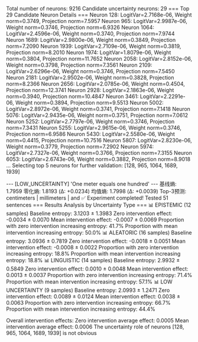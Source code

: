 Total number of neurons: 9216 Candidate uncertainty neurons: 29 === Top 29 Candidate Neuron Details === Neuron 128: LogitVar=2.7168e-06, Weight norm=0.3749, Projection norm=7.5957 Neuron 965: LogitVar=2.9987e-06, Weight norm=0.3746, Projection norm=6.9326 Neuron 1064: LogitVar=2.4596e-06, Weight norm=0.3740, Projection norm=7.9744 Neuron 1689: LogitVar=2.9800e-06, Weight norm=0.3849, Projection norm=7.2090 Neuron 1939: LogitVar=2.7109e-06, Weight norm=0.3819, Projection norm=8.2010 Neuron 1974: LogitVar=1.8079e-06, Weight norm=0.3804, Projection norm=11.7652 Neuron 2058: LogitVar=2.8152e-06, Weight norm=0.3798, Projection norm=7.3561 Neuron 2109: LogitVar=2.6296e-06, Weight norm=0.3746, Projection norm=7.5450 Neuron 2181: LogitVar=2.9502e-06, Weight norm=0.3828, Projection norm=8.2366 Neuron 2656: LogitVar=2.0785e-06, Weight norm=0.4504, Projection norm=12.3741 Neuron 2928: LogitVar=2.1863e-06, Weight norm=0.3940, Projection norm=10.4847 Neuron 3461: LogitVar=2.2291e-06, Weight norm=0.3894, Projection norm=9.5513 Neuron 5002: LogitVar=2.8972e-06, Weight norm=0.3741, Projection norm=7.1418 Neuron 5076: LogitVar=2.9435e-06, Weight norm=0.3751, Projection norm=7.0612 Neuron 5252: LogitVar=2.7797e-06, Weight norm=0.3746, Projection norm=7.3431 Neuron 5255: LogitVar=2.9615e-06, Weight norm=0.3746, Projection norm=6.9586 Neuron 5430: LogitVar=2.5580e-06, Weight norm=0.4415, Projection norm=10.7516 Neuron 5807: LogitVar=2.8230e-06, Weight norm=0.3779, Projection norm=7.2902 Neuron 5974: LogitVar=2.7327e-06, Weight norm=0.3766, Projection norm=7.3155 Neuron 6053: LogitVar=2.6743e-06, Weight norm=0.3882, Projection norm=8.9018
...
 Selecting top 5 neurons for further validation: [128, 965, 1064, 1689, 1939]

--- [LOW_UNCERTAINTY] 'One meter equals one hundred' ---
基线熵: 1.7959
零化熵: 1.8193 (Δ: +0.0234)
均值熵: 1.7998 (Δ: +0.0039)
Top-3预测: centimeters | millimeters | and
✅ Experiment completed! Tested 51 sentences
=== Results Analysis by Uncertainty Type ===
📊 EPISTEMIC (12 samples)
   Baseline entropy: 3.1203 ± 1.3983
   Zero intervention effect: -0.0034 ± 0.0070
   Mean intervention effect: -0.0007 ± 0.0069
   Proportion with zero intervention increasing entropy: 41.7%
   Proportion with mean intervention increasing entropy: 50.0%
📊 ALEATORIC (16 samples)
   Baseline entropy: 3.0936 ± 0.7819
   Zero intervention effect: -0.0018 ± 0.0051
   Mean intervention effect: -0.0008 ± 0.0022
   Proportion with zero intervention increasing entropy: 18.8%
   Proportion with mean intervention increasing entropy: 18.8%
📊 LINGUISTIC (14 samples)
   Baseline entropy: 2.9932 ± 0.5849
   Zero intervention effect: 0.0010 ± 0.0048
   Mean intervention effect: 0.0013 ± 0.0037
   Proportion with zero intervention increasing entropy: 71.4%
   Proportion with mean intervention increasing entropy: 57.1%
📊 LOW UNCERTAINTY (9 samples)
   Baseline entropy: 2.0993 ± 1.2471
   Zero intervention effect: 0.0089 ± 0.0124
   Mean intervention effect: 0.0038 ± 0.0063
   Proportion with zero intervention increasing entropy: 66.7%
   Proportion with mean intervention increasing entropy: 44.4%

Overall intervention effects:
  Zero intervention average effect: 0.0005
  Mean intervention average effect: 0.0006
The uncertainty role of neurons [128, 965, 1064, 1689, 1939] is not obvious